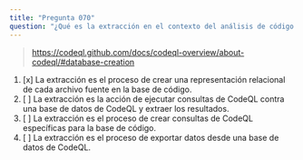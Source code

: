 ```yaml
---
title: "Pregunta 070"
question: "¿Qué es la extracción en el contexto del análisis de código CodeQL?"
---
```


> https://codeql.github.com/docs/codeql-overview/about-codeql/#database-creation  
1. [x] La extracción es el proceso de crear una representación relacional de cada archivo fuente en la base de código.  
1. [ ] La extracción es la acción de ejecutar consultas de CodeQL contra una base de datos de CodeQL y extraer los resultados.  
1. [ ] La extracción es el proceso de crear consultas de CodeQL específicas para la base de código.  
1. [ ] La extracción es el proceso de exportar datos desde una base de datos de CodeQL.  
